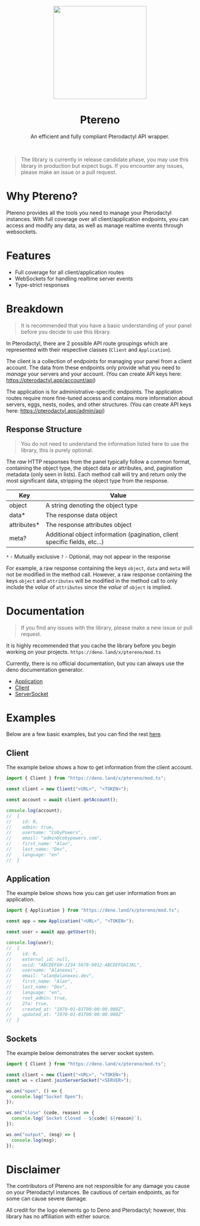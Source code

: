 <p align="center">
  <img width="250" src="https://alanexei.dev/ptereno.png">
</p>
<h1 align="center">Ptereno</h1>
<p align="center">An efficient and fully compliant Pterodactyl API wrapper.</p>

<br />

> The library is currently in release candidate phase, you may use this library in production but expect bugs.
> If you encounter any issues, please make an issue or a pull request.

# Why Ptereno?

Ptereno provides all the tools you need to manage your Pterodactyl instances.
With full coverage over all client/application endpoints, you can access and
modify any data, as well as manage realtime events through websockets.

# Features

- Full coverage for all client/application routes
- WebSockets for handling realtime server events
- Type-strict responses

# Breakdown

> It is recommended that you have a basic understanding of your panel before
> you decide to use this library.

In Pterodactyl, there are 2 possible API route groupings which are represented
with their respective classes (`Client` and `Application`).

The client is a collection of endpoints for managing your panel from a client
account. The data from these endpoints only provide what you need to _manage_
your servers and your account. (You can create API keys here:
https://pterodactyl.app/account/api)

The application is for administrative-specific endpoints. The application routes
require more fine-tuned access and contains more information about servers, eggs,
nests, nodes, and other structures. (You can create API keys here:
https://pterodactyl.app/admin/api)

## Response Structure

> You do not need to understand the information listed here to use the
> library, this is purely optional.

The *raw* HTTP responses from the panel typically follow a common format,
containing the object type, the object data or attributes, and, pagination metadata (only seen in lists). Each method call will try
and return only the most significant data, stripping the object type 
from the response.

Key | Value
--- | -----
object | A string denoting the object type
data* | The response data object
attributes* | The response attributes object
meta? | Additional object information (pagination, client specific fields, etc...)

`*` - Mutually exclusive
`?` - Optional, may not appear in the response

For example, a raw response containing the keys `object`, `data` and `meta` will not be modified in the method call.
However, a raw response containing the keys `object` and `attributes` will
be modified in the method call to only include the *value* of `attributes`
since the *value* of `object` is implied. 


# Documentation

> If you find any issues with the library, please make a new issue or pull request.

It is highly recommended that you cache the library before you begin working on your projects. `https://deno.land/x/ptereno/mod.ts`

Currently, there is no official documentation, but you can always use the deno documentation generator.

- [Application](https://doc.deno.land/https/deno.land/x/ptereno/lib/models/Application.ts)
- [Client](https://doc.deno.land/https/deno.land/x/ptereno/lib/models/Client.ts)
- [ServerSocket](https://doc.deno.land/https/deno.land/x/ptereno/lib/models/ServerSocket.ts)

# Examples

Below are a few basic examples, but you can find the rest [here](https://github.com/CobyPowers/Ptereno/tree/master/examples).

## Client

The example below shows a how to get information from the client account.

```ts
import { Client } from "https://deno.land/x/ptereno/mod.ts";

const client = new Client("<URL>", "<TOKEN>");

const account = await client.getAccount();

console.log(account);
//  {
//    id: 0,
//    admin: true,
//    username: "CobyPowers",
//    email: "admin@cobypowers.com",
//    first_name: "Alan",
//    last_name: "Dev",
//    language: "en"
//  }
```

## Application

The example below shows how you can get user information from an application.

```ts
import { Application } from "https://deno.land/x/ptereno/mod.ts";

const app = new Application("<URL>", "<TOKEN>");

const user = await app.getUser(0);

console.log(user);
//  {
//    id: 0,
//    external_id: null,
//    uuid: "ABCDEFGH-1234-5678-9012-ABCDEFGHIJKL",
//    username: "Alanexei",
//    email: "alan@alanexei.dev",
//    first_name: "Alan",
//    last_name: "Dev",
//    language: "en",
//    root_admin: true,
//    2fa: true,
//    created_at: "1970-01-01T00:00:00.000Z",
//    updated_at: "1970-01-01T00:00:00.000Z"
//  }
```

## Sockets

The example below demonstrates the server socket system.

```ts
import { Client } from "https://deno.land/x/ptereno/mod.ts";

const client = new Client("<URL>", "<TOKEN>");
const ws = client.joinServerSocket("<SERVER>");

ws.on("open", () => {
  console.log("Socket Open");
});

ws.on("close" (code, reason) => {
  console.log(`Socket Closed - ${code} ${reason}`);
});

ws.on("output", (msg) => {
  console.log(msg);
});
```

# Disclaimer

The contributors of Ptereno are not responsible for any damage you cause
on your Pterodactyl instances. Be cautious of certain endpoints, as for some
can cause severe damage.

All credit for the logo elements go to Deno and Pterodactyl; however, this
library has no affiliation with either source.
